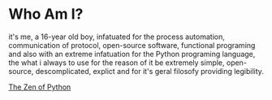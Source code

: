 # Who Am I?

it's me, a 16-year old boy, infatuated for the process automation, communication of protocol, open-source software, functional programing and also with an extreme infatuation for the Python programing language, the what i always to use for the reason of it be extremely simple, open-source, descomplicated, explict and for it's geral filosofy providing legibility.

[The Zen of Python](https://www.python.org/dev/peps/pep-0020/)
